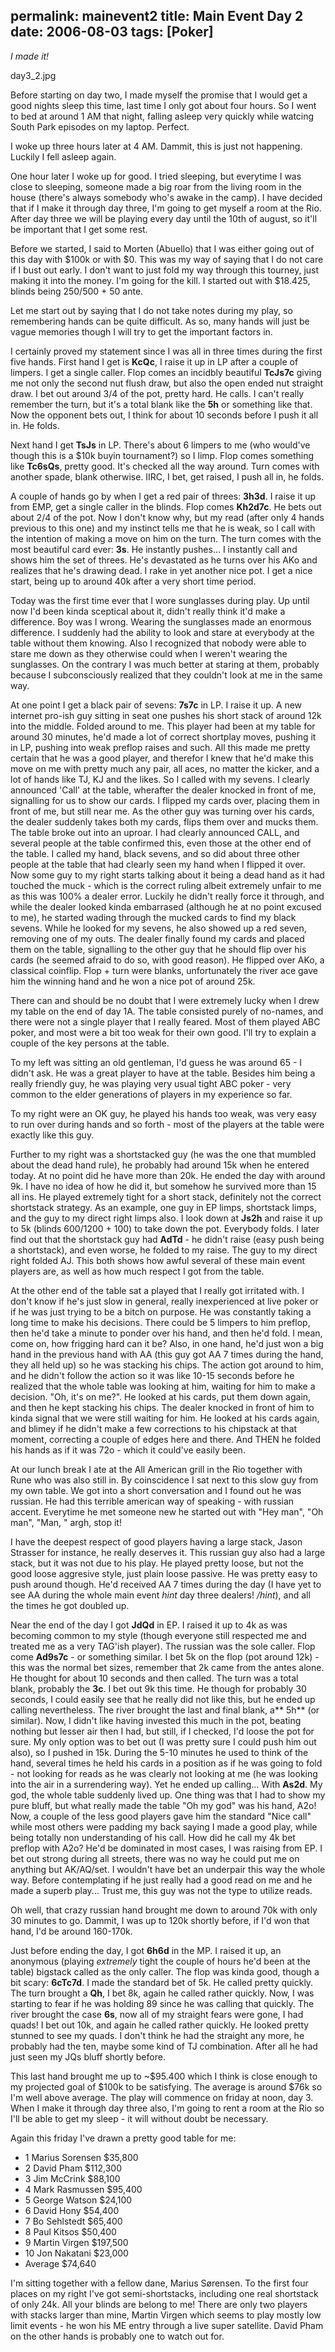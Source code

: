 permalink: mainevent2
title: Main Event Day 2
date: 2006-08-03
tags: [Poker]
---
*I made it!*

<!-- more -->

day3_2.jpg

Before starting on day two, I made myself the promise that I would get a good nights sleep this time, last time I only got about four hours. So I went to bed at around 1 AM that night, falling asleep very quickly while watcing South Park episodes on my laptop. Perfect.

I woke up three hours later at 4 AM. Dammit, this is just not happening. Luckily I fell asleep again.

One hour later I woke up for good. I tried sleeping, but everytime I was close to sleeping, someone made a big roar from the living room in the house (there's always somebody who's awake in the camp). I have decided that if I make it through day three, I'm going to get myself a room at the Rio. After day three we will be playing every day until the 10th of august, so it'll be important that I get some rest.

Before we started, I said to Morten (Abuello) that I was either going out of this day with $100k or with $0. This was my way of saying that I do not care if I bust out early. I don't want to just fold my way through this tourney, just making it into the money. I'm going for the kill. I started out with $18.425, blinds being 250/500 + 50 ante.

Let me start out by saying that I do not take notes during my play, so remembering hands can be quite difficult. As so, many hands will just be vague memories though I will try to get the important factors in.

I certainly proved my statement since I was all in three times during the first five hands. First hand I get is **KcQc**, I raise it up in LP after a couple of limpers. I get a single caller. Flop comes an incidbly beautiful **TcJs7c** giving me not only the second nut flush draw, but also the open ended nut straight draw. I bet out around 3/4 of the pot, pretty hard. He calls. I can't really remember the turn, but it's a total blank like the **5h** or something like that. Now the opponent bets out, I think for about 10 seconds before I push it all in. He folds.

Next hand I get **TsJs** in LP. There's about 6 limpers to me (who would've though this is a $10k buyin tournament?) so I limp. Flop comes something like **Tc6sQs**, pretty good. It's checked all the way around. Turn comes with another spade, blank otherwise. IIRC, I bet, get raised, I push all in, he folds.

A couple of hands go by when I get a red pair of threes: **3h3d**. I raise it up from EMP, get a single caller in the blinds. Flop comes **Kh2d7c**. He bets out about 2/4 of the pot. Now I don't know why, but my read (after only 4 hands previous to this one) and my instinct tells me that he is weak, so I call with the intention of making a move on him on the turn. The turn comes with the most beautiful card ever: **3s**. He instantly pushes... I instantly call and shows him the set of threes. He's devastated as he turns over his AKo and realizes that he's drawing dead. I rake in yet another nice pot. I get a nice start, being up to around 40k after a very short time period.

Today was the first time ever that I wore sunglasses during play. Up until now I'd been kinda sceptical about it, didn't really think it'd make a difference. Boy was I wrong. Wearing the sunglasses made an enormous difference. I suddenly had the ability to look and stare at everybody at the table without them knowing. Also I recognized that nobody were able to stare me down as they otherwise could when I weren't wearing the sunglasses. On the contrary I was much better at staring at them, probably because I subconsciously realized that they couldn't look at me in the same way.

At one point I get a black pair of sevens: **7s7c** in LP. I raise it up. A new internet pro-ish guy sitting in seat one pushes his short stack of around 12k into the middle. Folded around to me. This player had been at my table for around 30 minutes, he'd made a lot of correct shortplay moves, pushing it in LP, pushing into weak preflop raises and such. All this made me pretty certain that he was a good player, and therefor I knew that he'd make this move on me with pretty much any pair, all aces, no matter the kicker, and a lot of hands like TJ, KJ and the likes. So I called with my sevens. I clearly announced 'Call' at the table, wherafter the dealer knocked in front of me, signalling for us to show our cards. I flipped my cards over, placing them in front of me, but still near me. As the other guy was turning over his cards, the dealer suddenly takes both my cards, flips them over and mucks them. The table broke out into an uproar. I had clearly announced CALL, and several people at the table confirmed this, even those at the other end of the table. I called my hand, black sevens, and so did about three other people at the table that had clearly seen my hand when I flipped it over. Now some guy to my right starts talking about it being a dead hand as it had touched the muck - which is the correct ruling albeit extremely unfair to me as this was 100% a dealer error. Luckily he didn't really force it through, and while the dealer looked kinda embarrased (although he at no point excused to me), he started wading through the mucked cards to find my black sevens. While he looked for my sevens, he also showed up a red seven, removing one of my outs. The dealer finally found my cards and placed them on the table, signalling to the other guy that he should flip over his cards (he seemed afraid to do so, with good reason). He flipped over AKo, a classical coinflip. Flop + turn were blanks, unfortunately the river ace gave him the winning hand and he won a nice pot of around 25k.

There can and should be no doubt that I were extremely lucky when I drew my table on the end of day 1A. The table consisted purely of no-names, and there were not a single player that I really feared. Most of them played ABC poker, and most were a bit too weak for their own good. I'll try to explain a couple of the key persons at the table.

To my left was sitting an old gentleman, I'd guess he was around 65 - I didn't ask. He was a great player to have at the table. Besides him being a really friendly guy, he was playing very usual tight ABC poker - very common to the elder generations of players in my experience so far.

To my right were an OK guy, he played his hands too weak, was very easy to run over during hands and so forth - most of the players at the table were exactly like this guy.

Further to my right was a shortstacked guy (he was the one that mumbled about the dead hand rule), he probably had around 15k when he entered today. At no point did he have more than 20k. He ended the day with around 9k. I have no idea of how he did it, but somehow he survived more than 15 all ins. He played extremely tight for a short stack, definitely not the correct shortstack strategy. As an example, one guy in EP limps, shortstack limps, and the guy to my direct right limps also. I look down at **Js2h** and raise it up to 5k (blinds 600/1200 + 100) to take down the pot. Everybody folds. I later find out that the shortstack guy had **AdTd** - he didn't raise (easy push being a shortstack), and even worse, he folded to my raise. The guy to my direct right folded AJ. This both shows how awful several of these main event players are, as well as how much respect I got from the table.

At the other end of the table sat a played that I really got irritated with. I don't know if he's just slow in general, really inexperienced at live poker or if he was just trying to be a bitch on purpose. He was constantly taking a long time to make his decisions. There could be 5 limpers to him preflop, then he'd take a minute to ponder over his hand, and then he'd fold. I mean, come on, how frigging hard can it be? Also, in one hand, he'd just won a big hand in the previous hand with AA (this guy got AA 7 times during the hand, they all held up) so he was stacking his chips. The action got around to him, and he didn't follow the action so it was like 10-15 seconds before he realized that the whole table was looking at him, waiting for him to make a decision. "Oh, it's on me?". He looked at his cards, put them down again, and then he kept stacking his chips. The dealer knocked in front of him to kinda signal that we were still waiting for him. He looked at his cards again, and blimey if he didn't make a few corrections to his chipstack at that moment, correcting a couple of edges here and there. And THEN he folded his hands as if it was 72o - which it could've easily been.

At our lunch break I ate at the All American grill in the Rio together with Rune who was also still in. By coinscidence I sat next to this slow guy from my own table. We got into a short conversation and I found out he was russian. He had this terrible american way of speaking - with russian accent. Everytime he met someone new he started out with "Hey man", "Oh man", "Man, " argh, stop it!

I have the deepest respect of good players having a large stack, Jason Strasser for instance, he really deserves it. This russian guy also had a large stack, but it was not due to his play. He played pretty loose, but not the good loose aggresive style, just plain loose passive. He was pretty easy to push around though. He'd received AA 7 times during the day (I have yet to see AA during the whole main event *hint* day three dealers! */hint*), and all the times he got doubled up.

Near the end of the day I got **JdQd** in EP. I raised it up to 4k as was becoming common to my style (though everyone still respected me and treated me as a very TAG'ish player). The russian was the sole caller. Flop come **Ad9s7c** - or something similar. I bet 5k on the flop (pot around 12k) - this was the normal bet sizes, remember that 2k came from the antes alone. He thought for about 10 seconds and then called. The turn was a total blank, probably the **3c**. I bet out 9k this time. He though for probably 30 seconds, I could easily see that he really did not like this, but he ended up calling nevertheless. The river brought the last and final blank, a** 5h** (or similar). Now, I didn't like having invested this much in the pot, beating nothing but lesser air then I had, but still, if I checked, I'd loose the pot for sure. My only option was to bet out (I was pretty sure I could push him out also), so I pushed in 15k. During the 5-10 minutes he used to think of the hand, several times he held his cards in a position as if he was going to fold - not looking for reads as he was clearly not looking at me (he was looking into the air in a surrendering way). Yet he ended up calling... With **As2d**. My god, the whole table suddenly lived up. One thing was that I had to show my pure bluff, but what really made the table "Oh my god" was his hand, A2o! Now, a couple of the less good players gave him the standard "Nice call" while most others were padding my back saying I made a good play, while being totally non understanding of his call. How did he call my 4k bet preflop with A2o? He'd be dominated in most cases, I was raising from EP. I bet out strong during all streets, there was no way he could put me on anything but AK/AQ/set. I wouldn't have bet an underpair this way the whole way. Before contemplating if he just really had a good read on me and he made a superb play... Trust me, this guy was not the type to utilize reads.

Oh well, that crazy russian hand brought me down to around 70k with only 30 minutes to go. Dammit, I was up to 120k shortly before, if I'd won that hand, I'd be around 160-170k.

Just before ending the day, I got **6h6d** in the MP. I raised it up, an anonymous (playing *extremely* tight the couple of hours he'd been at the table) bigstack called as the only caller. The flop was kinda good, though a bit scary: **6cTc7d**. I made the standard bet of 5k. He called pretty quickly. The turn brought a **Qh**, I bet 8k, again he called rather quickly. Now, I was starting to fear if he was holding 89 since he was calling that quickly. The river brought the case **6s**, now all of my straight fears were gone, I had quads! I bet out 10k, and again he called rather quickly. He looked pretty stunned to see my quads. I don't think he had the straight any more, he probably had the ten, maybe some kind of TJ combination. After all he had just seen my JQs bluff shortly before.

This last hand brought me up to ~$95.400 which I think is close enough to my projected goal of $100k to be satisfying. The average is around $76k so I'm well above average. The play will commence on friday at noon, day 3. When I make it through day three also, I'm going to rent a room at the Rio so I'll be able to get my sleep - it will without doubt be necessary.

Again this friday I've drawn a pretty good table for me:
* 1 Marius Sorensen $35,800  
* 2 David Pham $112,300  
* 3 Jim McCrink $88,100  
* 4 Mark Rasmussen $95,400  
* 5 George Watson $24,100  
* 6 David Hony $54,400  
* 7 Bo Sehlstedt $65,400  
* 8 Paul Kitsos $50,400  
* 9 Martin Virgen $197,500  
* 10 Jon Nakatani $23,000  
* Average $74,640

I'm sitting together with a fellow dane, Marius Sørensen. To the first four places on my right I've got semi-shortstacks, including one real shortstack of only 24k. All your blinds are belong to me! There are only two players with stacks larger than mine, Martin Virgen which seems to play mostly low limit events - he won his ME entry through a live super satellite. David Pham on the other hands is probably one to watch out for.

